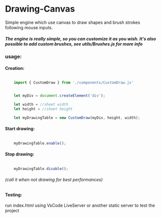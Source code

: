 # Drawing-Canvas
Simple engine which use canvas to draw shapes and brush strokes following mouse inputs.
##### The engine is really simple, so you can customize it as you wish. It's also possible to add custom brushes, see utils/Brushes.js for more info


### usage:

#### Creation:
```javascript

    import { CustomDraw } from './components/CustomDraw.js'


    let myDiv = document.createElement('div');

    let width = //sheet width
    let height = //sheet height

    let myDrawingTable = new CustomDraw(myDiv, height, width);

```

#### Start drawing:
```javascript

    myDrawingTable.enable();


```

#### Stop drawing: 
```javascript

    myDrawingTable.disable();


```
###### (call it when not drawing for best performances)


#### Testing:
run index.html using VsCode LiveServer or another static server to test the project


